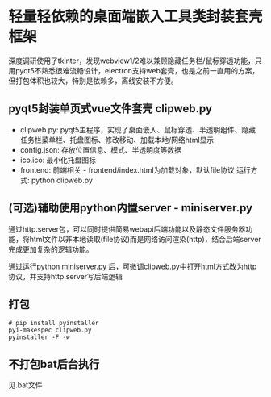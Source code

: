 # 轻量轻依赖的桌面端嵌入工具类封装套壳框架
深度调研使用了tkinter，发现webview1/2难以兼顾隐藏任务栏/鼠标穿透功能，只用pyqt5不熟悉很难流畅设计，electron支持web套壳，也是之前一直用的方案，但打包体积也较大，特别是依赖多，离线安装不方便。

## pyqt5封装单页式vue文件套壳 clipweb.py
- clipweb.py: pyqt5主程序，实现了桌面嵌入、鼠标穿透、半透明组件、隐藏任务栏菜单栏、托盘图标、修改移动、加载本地/网络html显示
- config.json: 存放位置信息、模式、半透明度等数据
- ico.ico: 最小化托盘图标
- frontend: 前端相关 - frontend/index.html为加载对象，默认file协议
运行方式: python clipweb.py


## (可选)辅助使用python内置server - miniserver.py
通过http.server包，可以同时提供简易webapi后端功能以及静态文件服务器功能，将html文件以非本地读取(file协议)而是网络访问渲染(http)，结合后端server完成更加复杂的逻辑功能。

通过运行python miniserver.py 后，可微调clipweb.py中打开html方式改为http协议，并支持http.server写后端逻辑


## 打包
```
# pip install pyinstaller
pyi-makespec clipweb.py
pyinstaller -F -w 
```

## 不打包bat后台执行
见.bat文件
